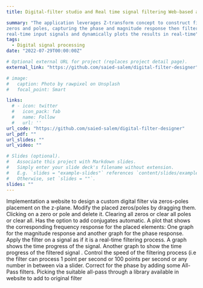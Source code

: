 ```yaml
---
title: Digital-filter studio and Real time signal filtering Web-based app

summary: "The application leverages Z-transform concept to construct filters with
zeros and poles, capturing the phase and magnitude response then filters
real-time input signals and dynamically plots the results in real-time"
tags:
  - Digital signal processing
date: "2022-07-29T00:00:00Z"

# Optional external URL for project (replaces project detail page).
external_link: "https://github.com/saied-salem/digital-filter-designer"

# image:
#   caption: Photo by rawpixel on Unsplash
#   focal_point: Smart

links:
  # - icon: twitter
  #   icon_pack: fab
  #   name: Follow
  #   url: ''
url_code: "https://github.com/saied-salem/digital-filter-designer"
url_pdf: ""
url_slides: ""
url_video: ""

# Slides (optional).
#   Associate this project with Markdown slides.
#   Simply enter your slide deck's filename without extension.
#   E.g. `slides = "example-slides"` references `content/slides/example-slides.md`.
#   Otherwise, set `slides = ""`.
slides: ""
---
```


Implementation a website to design a custom digital filter via zeros-poles placement on the z-plane.
Modify the placed zeros/poles by dragging them.
Clicking on a zero or pole and delete it.
Clearing all zeros or clear all poles or clear all.
Has the option to add conjugates automatic.
A plot that shows the corresponding frequency response for the placed elements: One graph for the magnitude response and another graph for the phase response.
Apply the filter on a signal as if it is a real-time filtering process.
A graph shows the time progress of the signal.
Another graph to show the time progress of the filtered signal .
Control the speed of the filtering process (i.e the filter can process 1 point per second or 100 points per second or any number in between via a slider.
Correct for the phase by adding some All-Pass filters.
Picking the suitable all-pass through a library available in website to add to original filter

<!-- egrshelkgjeigjewijgeipogjepgjep -->
